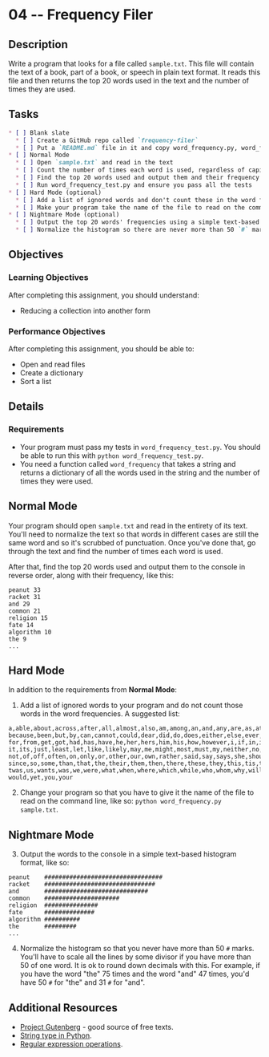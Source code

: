 # 04 -- Frequency Filer

## Description

Write a program that looks for a file called `sample.txt`. This file will contain the text of a book, part of a book, or speech in plain text format. It reads this file and then returns the top 20 words used in the text and the number of times they are used.

## Tasks
```markdown
* [ ] Blank slate
  * [ ] Create a GitHub repo called `frequency-filer`
  * [ ] Put a `README.md` file in it and copy word_frequency.py, word_frequency_test.py, and sample.txt from this repository into it.
* [ ] Normal Mode
  * [ ] Open `sample.txt` and read in the text
  * [ ] Count the number of times each word is used, regardless of capitalization
  * [ ] Find the top 20 words used and output them and their frequency to stdout
  * [ ] Run word_frequency_test.py and ensure you pass all the tests
* [ ] Hard Mode (optional)
  * [ ] Add a list of ignored words and don't count these in the word frequencies
  * [ ] Make your program take the name of the file to read on the command line, so it doesn't just have to work with `sample.txt`.
* [ ] Nightmare Mode (optional)
  * [ ] Output the top 20 words' frequencies using a simple text-based histogram
  * [ ] Normalize the histogram so there are never more than 50 `#` marks.

```

## Objectives

### Learning Objectives

After completing this assignment, you should understand:

* Reducing a collection into another form

### Performance Objectives

After completing this assignment, you should be able to:

* Open and read files
* Create a dictionary
* Sort a list

## Details

### Requirements  

* Your program must pass my tests in `word_frequency_test.py`. You should be able to run this with `python word_frequency_test.py`.
* You need a function called `word_frequency` that takes a string and returns a dictionary of all the words used in the string and the number of times they were used.

## Normal Mode

Your program should open `sample.txt` and read in the entirety of its text.
You'll need to normalize the text so that words in different cases are still
the same word and so it's scrubbed of punctuation. Once you've done that, go
through the text and find the number of times each word is used.

After that, find the top 20 words used and output them to the console in
reverse order, along with their frequency, like this:

```
peanut 33
racket 31
and 29
common 21
religion 15
fate 14
algorithm 10
the 9
...
```

## Hard Mode

In addition to the requirements from **Normal Mode**:

1. Add a list of ignored words to your program and do not count those words in the word
frequencies. A suggested list:

```
a,able,about,across,after,all,almost,also,am,among,an,and,any,are,as,at,be,
because,been,but,by,can,cannot,could,dear,did,do,does,either,else,ever,every,
for,from,get,got,had,has,have,he,her,hers,him,his,how,however,i,if,in,into,is,
it,its,just,least,let,like,likely,may,me,might,most,must,my,neither,no,nor,
not,of,off,often,on,only,or,other,our,own,rather,said,say,says,she,should,
since,so,some,than,that,the,their,them,then,there,these,they,this,tis,to,too,
twas,us,wants,was,we,were,what,when,where,which,while,who,whom,why,will,with,
would,yet,you,your
```

2. Change your program so that you have to give it the name of the file to read
on the command line, like so: `python word_frequency.py sample.txt`.

## Nightmare Mode

3. Output the words to the console in a simple text-based histogram format,
like so:

```
peanut    #################################
racket    ###############################
and       #############################
common    #####################
religion  ###############
fate      ##############
algorithm ##########
the       #########
...
```

4. Normalize the histogram so that you never have more than 50 `#` marks.
You'll have to scale all the lines by some divisor if you have more than 50 of
one word. It is ok to round down decimals with this. For example, if you have
the word "the" 75 times and the word "and" 47 times, you'd have 50 `#` for
"the" and 31 `#` for "and".

## Additional Resources

* [Project Gutenberg](https://www.gutenberg.org/) - good source of free texts.
* [String type in Python](https://docs.python.org/3/library/stdtypes.html#text-sequence-type-str).
* [Regular expression operations](https://docs.python.org/3/library/re.html).
